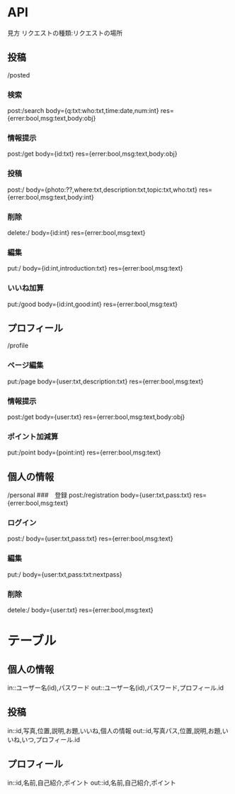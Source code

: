 # API
見方
リクエストの種類:リクエストの場所
## 投稿
/posted
### 検索
post:/search
body={q:txt:who:txt,time:date,num:int}
res={errer:bool,msg:text,body:obj}
### 情報提示
post:/get
body={id:txt}
res={errer:bool,msg:text,body:obj}
### 投稿
post:/
body={photo:??,where:txt,description:txt,topic:txt,who:txt}
res={errer:bool,msg:text,body:int}
### 削除
delete:/
body={id:int}
res={errer:bool,msg:text}
### 編集
put:/
body={id:int,introduction:txt}
res={errer:bool,msg:text}
### いいね加算
put:/good
body={id:int,good:int}
res={errer:bool,msg:text}
## プロフィール
/profile
### ページ編集
put:/page
body={user:txt,description:txt}
res={errer:bool,msg:text}
### 情報提示
post:/get
body={user:txt}
res={errer:bool,msg:text,body:obj}
### ポイント加減算
put:/point
body={point:int}
res={errer:bool,msg:text}
## 個人の情報
/personal
###　登録
post:/registration
body={user:txt,pass:txt}
res={errer:bool,msg:text}
### ログイン
post:/
body={user:txt,pass:txt}
res={errer:bool,msg:text}
### 編集
put:/
body={user:txt,pass:txt:nextpass}
### 削除
detele:/
body={user:txt}
res={errer:bool,msg:text}

# テーブル
## 個人の情報
in::ユーザー名(id),パスワード
out::ユーザー名(id),パスワード,プロフィール.id
## 投稿
in::id,写真,位置,説明,お題,いいね,個人の情報
out::id,写真パス,位置,説明,お題,いいね,いつ,プロフィール.id
## プロフィール
in::id,名前,自己紹介,ポイント
out::id,名前,自己紹介,ポイント
